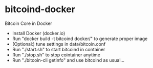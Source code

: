 bitcoind-docker
===============

Bitcoin Core in Docker

* Install Docker (docker.io)
* Run "docker build -t bitcoind docker/" to generate proper image
* (Optional:) tune settings in data/bitcoin.conf
* Run "./start.sh" to start bitcoind in container
* Run "./stop.sh" to stop cointainer anytime
* Run "./bitcoin-cli getinfo" and use bitcoind as usual...
